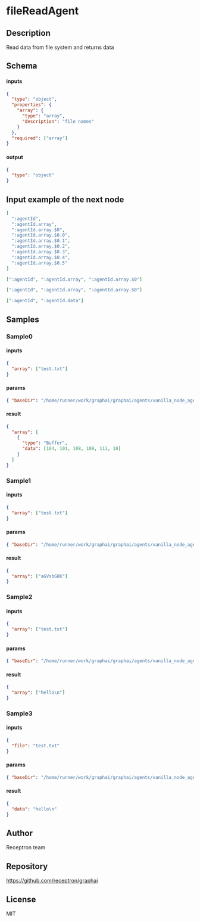 # fileReadAgent

## Description

Read data from file system and returns data

## Schema

#### inputs

```json
{
  "type": "object",
  "properties": {
    "array": {
      "type": "array",
      "description": "file names"
    }
  },
  "required": ["array"]
}
```

#### output

```json
{
  "type": "object"
}
```

## Input example of the next node

```json
[
  ":agentId",
  ":agentId.array",
  ":agentId.array.$0",
  ":agentId.array.$0.0",
  ":agentId.array.$0.1",
  ":agentId.array.$0.2",
  ":agentId.array.$0.3",
  ":agentId.array.$0.4",
  ":agentId.array.$0.5"
]
```

```json
[":agentId", ":agentId.array", ":agentId.array.$0"]
```

```json
[":agentId", ":agentId.array", ":agentId.array.$0"]
```

```json
[":agentId", ":agentId.data"]
```

## Samples

### Sample0

#### inputs

```json
{
  "array": ["test.txt"]
}
```

#### params

```json
{ "baseDir": "/home/runner/work/graphai/graphai/agents/vanilla_node_agents/lib/node_file_agents/../../tests/files/" }
```

#### result

```json
{
  "array": [
    {
      "type": "Buffer",
      "data": [104, 101, 108, 108, 111, 10]
    }
  ]
}
```

### Sample1

#### inputs

```json
{
  "array": ["test.txt"]
}
```

#### params

```json
{ "baseDir": "/home/runner/work/graphai/graphai/agents/vanilla_node_agents/lib/node_file_agents/../../tests/files/", "outputType": "base64" }
```

#### result

```json
{
  "array": ["aGVsbG8K"]
}
```

### Sample2

#### inputs

```json
{
  "array": ["test.txt"]
}
```

#### params

```json
{ "baseDir": "/home/runner/work/graphai/graphai/agents/vanilla_node_agents/lib/node_file_agents/../../tests/files/", "outputType": "text" }
```

#### result

```json
{
  "array": ["hello\n"]
}
```

### Sample3

#### inputs

```json
{
  "file": "test.txt"
}
```

#### params

```json
{ "baseDir": "/home/runner/work/graphai/graphai/agents/vanilla_node_agents/lib/node_file_agents/../../tests/files/", "outputType": "text" }
```

#### result

```json
{
  "data": "hello\n"
}
```

## Author

Receptron team

## Repository

https://github.com/receptron/graphai

## License

MIT

